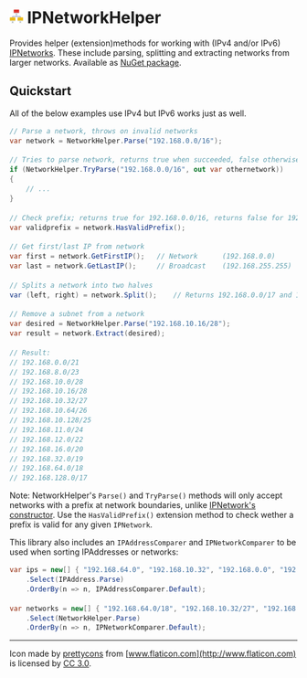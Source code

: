 # <img src="https://raw.githubusercontent.com/RobThree/IPNetworkHelper/master/logo.png" width="24" height="24"> IPNetworkHelper

Provides helper (extension)methods for working with (IPv4 and/or IPv6) [IPNetworks](https://docs.microsoft.com/en-us/dotnet/api/microsoft.aspnetcore.httpoverrides.ipnetwork). These include parsing, splitting and extracting networks from larger networks. Available as [NuGet package](https://www.nuget.org/packages/IPNetworkHelper/).

## Quickstart

All of the below examples use IPv4 but IPv6 works just as well.

```c#
// Parse a network, throws on invalid networks
var network = NetworkHelper.Parse("192.168.0.0/16");

// Tries to parse network, returns true when succeeded, false otherwise and the parsed network
if (NetworkHelper.TryParse("192.168.0.0/16", out var othernetwork))
{
    // ...
}

// Check prefix; returns true for 192.168.0.0/16, returns false for 192.168.0.3/16
var validprefix = network.HasValidPrefix();   

// Get first/last IP from network
var first = network.GetFirstIP();   // Network      (192.168.0.0)
var last = network.GetLastIP();     // Broadcast    (192.168.255.255)

// Splits a network into two halves
var (left, right) = network.Split();    // Returns 192.168.0.0/17 and 192.168.128.0/17

// Remove a subnet from a network
var desired = NetworkHelper.Parse("192.168.10.16/28");
var result = network.Extract(desired);

// Result:
// 192.168.0.0/21
// 192.168.8.0/23
// 192.168.10.0/28
// 192.168.10.16/28
// 192.168.10.32/27
// 192.168.10.64/26
// 192.168.10.128/25
// 192.168.11.0/24
// 192.168.12.0/22
// 192.168.16.0/20
// 192.168.32.0/19
// 192.168.64.0/18
// 192.168.128.0/17
```

Note: NetworkHelper's `Parse()` and `TryParse()` methods will only accept networks with a prefix at network boundaries, unlike [IPNetwork's constructor](https://docs.microsoft.com/en-us/dotnet/api/microsoft.aspnetcore.httpoverrides.ipnetwork.-ctor). Use the `HasValidPrefix()` extension method to check wether a prefix is valid for any given `IPNetwork`.

This library also includes an `IPAddressComparer` and `IPNetworkComparer` to be used when sorting IPAddresses or networks:

```c#
var ips = new[] { "192.168.64.0", "192.168.10.32", "192.168.0.0", "192.168.10.16", "192.168.10.0" }
    .Select(IPAddress.Parse)
    .OrderBy(n => n, IPAddressComparer.Default);

var networks = new[] { "192.168.64.0/18", "192.168.10.32/27", "192.168.0.0/16", "192.168.10.16/28", "192.168.10.0/28" }
    .Select(NetworkHelper.Parse)
    .OrderBy(n => n, IPNetworkComparer.Default);
```

<hr>

Icon made by [prettycons](http://www.flaticon.com/authors/prettycons) from [www.flaticon.com](http://www.flaticon.com) is licensed by [CC 3.0](http://creativecommons.org/licenses/by/3.0/).
